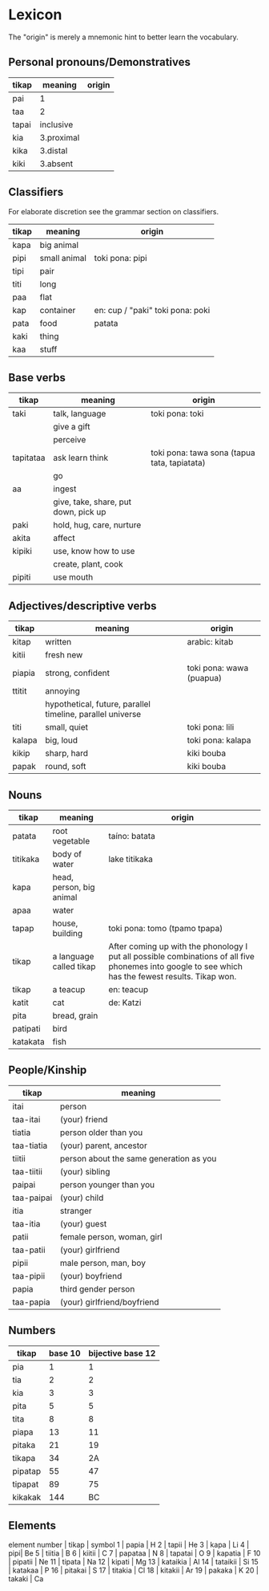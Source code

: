 Lexicon
=======

The "origin" is merely a mnemonic hint to better learn the vocabulary.

## Personal pronouns/Demonstratives

tikap     | meaning        | origin 
----------|----------------|--------
pai       | 1
taa       | 2
tapai     | inclusive
kia       | 3.proximal
kika      | 3.distal
kiki      | 3.absent


## Classifiers

For elaborate discretion see the grammar section on classifiers.

tikap     | meaning        | origin 
----------|----------------|--------
kapa |big animal|
pipi |small animal| toki pona: pipi
tipi |pair|
titi |long|
paa  |flat|
kap  |container| en: cup / "paki" toki pona: poki
pata |food| patata
kaki |thing|
kaa  |stuff|


## Base verbs

tikap     | meaning        | origin 
----------|----------------|--------
taki      | talk, language | toki pona: toki
          | give a gift
          | perceive
tapitataa | ask learn think | toki pona: tawa sona (tapua tata, tapiatata)
          | go
aa        | ingest         |
          | give, take, share, put down, pick up
paki      | hold, hug, care, nurture
akita     | affect
kipiki    | use, know how to use
          | create, plant, cook
pipiti    | use mouth


## Adjectives/descriptive verbs

tikap     | meaning        | origin 
----------|----------------|--------
kitap     | written        | arabic: kitab
kitii     | fresh new      |
piapia    | strong, confident | toki pona: wawa (puapua)
ttitit    | annoying       |
          | hypothetical, future, parallel timeline, parallel universe |
titi      | small, quiet   | toki pona: lili
kalapa    | big, loud      | toki pona: kalapa
kikip     | sharp, hard    | kiki bouba
papak     | round, soft    | kiki bouba


## Nouns

tikap     | meaning        | origin 
----------|----------------|--------
patata    | root vegetable | taíno: batata
titikaka  | body of water  | lake titikaka
kapa      | head, person, big animal |
apaa      | water          |
tapap     | house, building | toki pona: tomo (tpamo tpapa)
tikap     | a language called tikap | After coming up with the phonology I put all possible combinations of all five phonemes into google to see which has the fewest results. Tikap won.
tikap     | a teacup       | en: teacup
katit     | cat            | de: Katzi
pita      | bread, grain   | 
patipati  | bird           |
katakata  | fish           |


## People/Kinship

tikap      | meaning
-----------|--------
itai       | person
taa-itai   | (your) friend
tiatia     | person older than you
taa-tiatia | (your) parent, ancestor
tiitii     | person about the same generation as you
taa-tiitii | (your) sibling
paipai     | person younger than you
taa-paipai | (your) child
itia       | stranger
taa-itia   | (your) guest
patii      | female person, woman, girl
taa-patii  | (your) girlfriend
pipii      | male person, man, boy
taa-pipii  | (your) boyfriend
papia       | third gender person
taa-papia  | (your) girlfriend/boyfriend


## Numbers

tikap     | base 10 | bijective base 12 |
----------|---------|-------------------|
pia  | 1 | 1 |
tia  | 2 | 2 |
kia  | 3 | 3 |
pita  | 5 | 5 |
tita  | 8 | 8 |
piapa | 13 | 11 |
pitaka | 21 | 19 |
tikapa | 34 | 2A |
pipatap | 55 | 47 |
tipapat | 89 | 75 |
kikakak | 144 | BC |

## Elements

element number | tikap | symbol
1 | papia | H
2 | tapii | He
3 | kapa | Li
4 | pipi| Be
5 | tiitia | B
6 | kiitii | C
7 | papataa | N
8 | tapatai | O
9 | kapatia | F
10 | pipatii | Ne
11 | tipata | Na
12 | kipati | Mg
13 | kataikia | Al
14 | tataikii | Si
15 | katakaa | P
16 | pitakai | S
17 | titakia | Cl
18 | kitakii | Ar
19 | pakaka | K
20 | takaki | Ca
